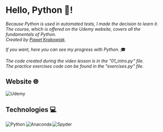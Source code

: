 # Hello, Python 🐍!

*Because Python is used in automated tests, I made the decision to learn it. <br>
The course, which is offered on the Udemy website, covers all the fundamentals of Python. <br>
Created by [Paweł Krakowiak](https://e-smartdata.org/).*

*If you want, here you can see my progress with Python.* 🎓

*The code created during the video lesson is in the "01_intro.py" file. <br>
The practice exercises code can be found in the "exercises.py" file.*

## Website 🌐

<img alt="Udemy" src="https://img.shields.io/badge/Udemy-A435F0?style=for-the-badge&logo=Udemy&logoColor=white"/>

## Technologies 💻

<img align="left" alt="Python" src="https://img.shields.io/badge/python-3670A0?style=for-the-badge&logo=python&logoColor=ffdd54"/>
<img align="left" alt="Anaconda" src="https://img.shields.io/badge/Anaconda-%2344A833.svg?style=for-the-badge&logo=anaconda&logoColor=white"/>
<img align="left" alt="Spyder" src="https://img.shields.io/badge/Spyder-838485?style=for-the-badge&logo=spyder%20ide&logoColor=maroon"/>
